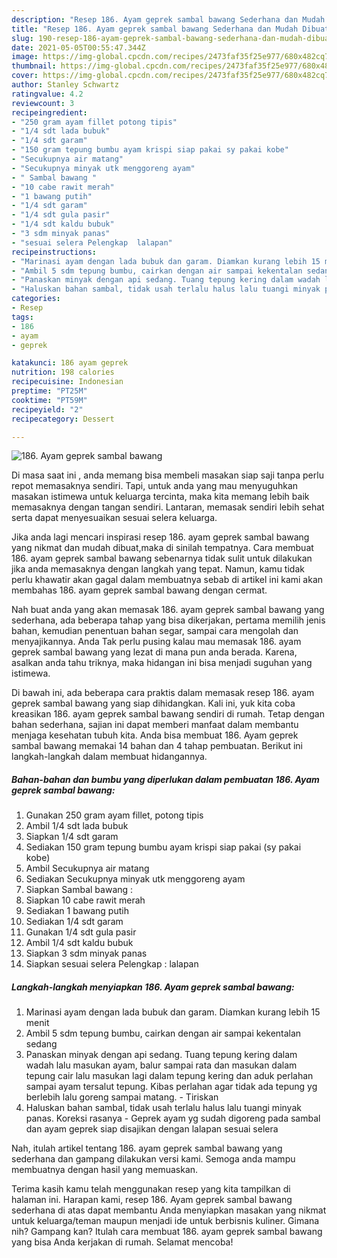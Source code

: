 ```yaml
---
description: "Resep 186. Ayam geprek sambal bawang Sederhana dan Mudah Dibuat"
title: "Resep 186. Ayam geprek sambal bawang Sederhana dan Mudah Dibuat"
slug: 190-resep-186-ayam-geprek-sambal-bawang-sederhana-dan-mudah-dibuat
date: 2021-05-05T00:55:47.344Z
image: https://img-global.cpcdn.com/recipes/2473faf35f25e977/680x482cq70/186-ayam-geprek-sambal-bawang-foto-resep-utama.jpg
thumbnail: https://img-global.cpcdn.com/recipes/2473faf35f25e977/680x482cq70/186-ayam-geprek-sambal-bawang-foto-resep-utama.jpg
cover: https://img-global.cpcdn.com/recipes/2473faf35f25e977/680x482cq70/186-ayam-geprek-sambal-bawang-foto-resep-utama.jpg
author: Stanley Schwartz
ratingvalue: 4.2
reviewcount: 3
recipeingredient:
- "250 gram ayam fillet potong tipis"
- "1/4 sdt lada bubuk"
- "1/4 sdt garam"
- "150 gram tepung bumbu ayam krispi siap pakai sy pakai kobe"
- "Secukupnya air matang"
- "Secukupnya minyak utk menggoreng ayam"
- " Sambal bawang "
- "10 cabe rawit merah"
- "1 bawang putih"
- "1/4 sdt garam"
- "1/4 sdt gula pasir"
- "1/4 sdt kaldu bubuk"
- "3 sdm minyak panas"
- "sesuai selera Pelengkap  lalapan"
recipeinstructions:
- "Marinasi ayam dengan lada bubuk dan garam. Diamkan kurang lebih 15 menit"
- "Ambil 5 sdm tepung bumbu, cairkan dengan air sampai kekentalan sedang"
- "Panaskan minyak dengan api sedang. Tuang tepung kering dalam wadah lalu masukan ayam, balur sampai rata dan masukan dalam tepung cair lalu masukan lagi dalam tepung kering dan aduk perlahan sampai ayam tersalut tepung. Kibas perlahan agar tidak ada tepung yg berlebih lalu goreng sampai matang. Tiriskan"
- "Haluskan bahan sambal, tidak usah terlalu halus lalu tuangi minyak panas. Koreksi rasanya Geprek ayam yg sudah digoreng pada sambal dan ayam geprek siap disajikan dengan lalapan sesuai selera"
categories:
- Resep
tags:
- 186
- ayam
- geprek

katakunci: 186 ayam geprek 
nutrition: 198 calories
recipecuisine: Indonesian
preptime: "PT25M"
cooktime: "PT59M"
recipeyield: "2"
recipecategory: Dessert

---
```



![186. Ayam geprek sambal bawang](https://img-global.cpcdn.com/recipes/2473faf35f25e977/680x482cq70/186-ayam-geprek-sambal-bawang-foto-resep-utama.jpg)

Di masa  saat ini , anda memang bisa membeli masakan siap saji tanpa perlu repot memasaknya sendiri. Tapi, untuk anda yang mau menyuguhkan masakan istimewa untuk keluarga tercinta, maka kita memang lebih baik memasaknya dengan tangan sendiri. Lantaran, memasak sendiri lebih sehat serta dapat menyesuaikan sesuai selera keluarga.

Jika anda lagi mencari inspirasi resep 186. ayam geprek sambal bawang yang nikmat dan mudah dibuat,maka di sinilah tempatnya. Cara membuat 186. ayam geprek sambal bawang  sebenarnya tidak sulit untuk dilakukan jika anda memasaknya dengan langkah yang tepat. Namun, kamu tidak perlu khawatir akan gagal dalam membuatnya 
sebab di artikel ini kami akan membahas 186. ayam geprek sambal bawang dengan cermat.  



Nah buat anda yang akan memasak 186. ayam geprek sambal bawang yang sederhana, ada beberapa tahap yang bisa dikerjakan, pertama memilih jenis bahan, kemudian penentuan bahan segar, sampai cara mengolah dan menyajikannya. Anda Tak perlu pusing kalau mau memasak 186. ayam geprek sambal bawang yang lezat di mana pun anda berada. Karena, asalkan anda  tahu triknya, maka hidangan ini bisa menjadi suguhan yang istimewa.

Di bawah ini, ada beberapa cara praktis  dalam memasak resep 186. ayam geprek sambal bawang yang siap dihidangkan. Kali ini, yuk kita coba kreasikan 186. ayam geprek sambal bawang sendiri di rumah. Tetap dengan bahan sederhana, sajian ini dapat memberi manfaat dalam membantu menjaga kesehatan tubuh kita. Anda bisa membuat 186. Ayam geprek sambal bawang memakai 14 bahan dan 4 tahap pembuatan. Berikut ini langkah-langkah dalam membuat hidangannya.

<!--inarticleads1-->

##### Bahan-bahan dan bumbu yang diperlukan dalam pembuatan 186. Ayam geprek sambal bawang:

1. Gunakan 250 gram ayam fillet, potong tipis
1. Ambil 1/4 sdt lada bubuk
1. Siapkan 1/4 sdt garam
1. Sediakan 150 gram tepung bumbu ayam krispi siap pakai (sy pakai kobe)
1. Ambil Secukupnya air matang
1. Sediakan Secukupnya minyak utk menggoreng ayam
1. Siapkan  Sambal bawang :
1. Siapkan 10 cabe rawit merah
1. Sediakan 1 bawang putih
1. Sediakan 1/4 sdt garam
1. Gunakan 1/4 sdt gula pasir
1. Ambil 1/4 sdt kaldu bubuk
1. Siapkan 3 sdm minyak panas
1. Siapkan sesuai selera Pelengkap : lalapan




<!--inarticleads2-->

##### Langkah-langkah menyiapkan 186. Ayam geprek sambal bawang:

1. Marinasi ayam dengan lada bubuk dan garam. Diamkan kurang lebih 15 menit
1. Ambil 5 sdm tepung bumbu, cairkan dengan air sampai kekentalan sedang
1. Panaskan minyak dengan api sedang. Tuang tepung kering dalam wadah lalu masukan ayam, balur sampai rata dan masukan dalam tepung cair lalu masukan lagi dalam tepung kering dan aduk perlahan sampai ayam tersalut tepung. Kibas perlahan agar tidak ada tepung yg berlebih lalu goreng sampai matang. - Tiriskan
1. Haluskan bahan sambal, tidak usah terlalu halus lalu tuangi minyak panas. Koreksi rasanya - Geprek ayam yg sudah digoreng pada sambal dan ayam geprek siap disajikan dengan lalapan sesuai selera




Nah, itulah artikel tentang  186. ayam geprek sambal bawang  yang sederhana dan gampang dilakukan versi kami. Semoga anda mampu membuatnya dengan hasil yang memuaskan. 

Terima kasih kamu telah menggunakan resep yang kita tampilkan di halaman ini. Harapan kami, resep  186. Ayam geprek sambal bawang sederhana di atas dapat membantu Anda menyiapkan masakan yang nikmat untuk keluarga/teman maupun menjadi ide untuk berbisnis kuliner. Gimana nih? Gampang kan? Itulah cara membuat 186. ayam geprek sambal bawang yang bisa Anda kerjakan di rumah. Selamat mencoba!

